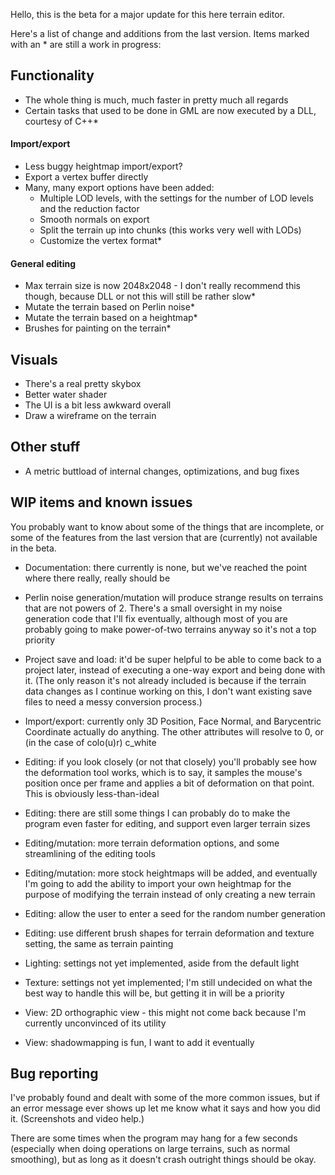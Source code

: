 Hello, this is the beta for a major update for this here terrain editor.

Here's a list of change and additions from the last version. Items marked with an * are still a work in progress:

## Functionality

 - The whole thing is much, much faster in pretty much all regards
 - Certain tasks that used to be done in GML are now executed by a DLL, courtesy of C++*

#### Import/export

 - Less buggy heightmap import/export?
 - Export a vertex buffer directly
 - Many, many export options have been added:
   - Multiple LOD levels, with the settings for the number of LOD levels and the reduction factor
   - Smooth normals on export
   - Split the terrain up into chunks (this works very well with LODs)
   - Customize the vertex format*

#### General editing

 - Max terrain size is now 2048x2048 - I don't really recommend this though, because DLL or not this will still be rather slow*
 - Mutate the terrain based on Perlin noise*
 - Mutate the terrain based on a heightmap*
 - Brushes for painting on the terrain*

## Visuals

 - There's a real pretty skybox
 - Better water shader
 - The UI is a bit less awkward overall
 - Draw a wireframe on the terrain

## Other stuff

 - A metric buttload of internal changes, optimizations, and bug fixes

## WIP items and known issues

You probably want to know about some of the things that are incomplete, or some of the features from the last version that are (currently) not available in the beta.

 - Documentation: there currently is none, but we've reached the point where there really, really should be

 - Perlin noise generation/mutation will produce strange results on terrains that are not powers of 2. There's a small oversight in my noise generation code that I'll fix eventually, although most of you are probably going to make power-of-two terrains anyway so it's not a top priority

 - Project save and load: it'd be super helpful to be able to come back to a project later, instead of executing a one-way export and being done with it. (The only reason it's not already included is because if the terrain data changes as I continue working on this, I don't want existing save files to need a messy conversion process.)
 - Import/export: currently only 3D Position, Face Normal, and  Barycentric Coordinate actually do anything. The other attributes will resolve to 0, or (in the case of colo(u)r) c_white
 - Editing: if you look closely (or not that closely) you'll probably see how the deformation tool works, which is to say, it samples the mouse's position once per frame and applies a bit of deformation on that point. This is obviously less-than-ideal
 - Editing: there are still some things I can probably do to make the program even faster for editing, and support even larger terrain sizes
 - Editing/mutation: more terrain deformation options, and some streamlining of the editing tools
 - Editing/mutation: more stock heightmaps will be added, and eventually I'm going to add the ability to import your own heightmap for the purpose of modifying the terrain instead of only creating a new terrain
 - Editing: allow the user to enter a seed for the random number generation
 - Editing: use different brush shapes for terrain deformation and texture setting, the same as terrain painting
 - Lighting: settings not yet implemented, aside from the default light
 - Texture: settings not yet implemented; I'm still undecided on what the best way to handle this will be, but getting it in will be a priority
 - View: 2D orthographic view - this might not come back because I'm currently unconvinced of its utility
 - View: shadowmapping is fun, I want to add it eventually

## Bug reporting

I've probably found and dealt with some of the more common issues, but if an error message ever shows up let me know what it says and how you did it. (Screenshots and video help.)

There are some times when the program may hang for a few seconds (especially when doing operations on large terrains, such as normal smoothing), but as long as it doesn't crash outright things should be okay.